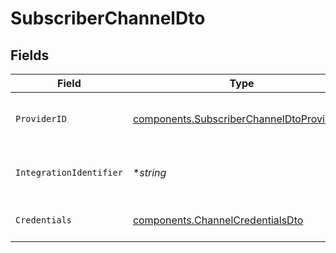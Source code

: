# SubscriberChannelDto


## Fields

| Field                                                                                                  | Type                                                                                                   | Required                                                                                               | Description                                                                                            |
| ------------------------------------------------------------------------------------------------------ | ------------------------------------------------------------------------------------------------------ | ------------------------------------------------------------------------------------------------------ | ------------------------------------------------------------------------------------------------------ |
| `ProviderID`                                                                                           | [components.SubscriberChannelDtoProviderID](../../models/components/subscriberchanneldtoproviderid.md) | :heavy_check_mark:                                                                                     | The ID of the chat or push provider.                                                                   |
| `IntegrationIdentifier`                                                                                | **string*                                                                                              | :heavy_minus_sign:                                                                                     | An optional identifier for the integration.                                                            |
| `Credentials`                                                                                          | [components.ChannelCredentialsDto](../../models/components/channelcredentialsdto.md)                   | :heavy_check_mark:                                                                                     | Credentials for the channel.                                                                           |